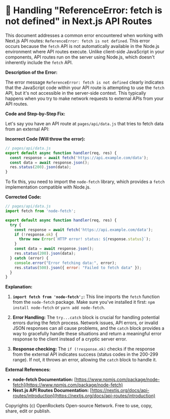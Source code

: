# 🐞 Handling "ReferenceError: fetch is not defined" in Next.js API Routes


This document addresses a common error encountered when working with Next.js API routes:  `ReferenceError: fetch is not defined`.  This error occurs because the `fetch` API is not automatically available in the Node.js environment where API routes execute.  Unlike client-side JavaScript in your components, API routes run on the server using Node.js, which doesn't inherently include the `fetch` API.

**Description of the Error:**

The error message `ReferenceError: fetch is not defined` clearly indicates that the JavaScript code within your API route is attempting to use the `fetch` API, but it's not accessible in the server-side context. This typically happens when you try to make network requests to external APIs from your API routes.

**Code and Step-by-Step Fix:**

Let's say you have an API route at `pages/api/data.js` that tries to fetch data from an external API:

**Incorrect Code (Will throw the error):**

```javascript
// pages/api/data.js
export default async function handler(req, res) {
  const response = await fetch('https://api.example.com/data');
  const data = await response.json();
  res.status(200).json(data);
}
```

To fix this, you need to import the `node-fetch` library, which provides a `fetch` implementation compatible with Node.js.

**Corrected Code:**

```javascript
// pages/api/data.js
import fetch from 'node-fetch';

export default async function handler(req, res) {
  try {
    const response = await fetch('https://api.example.com/data');
    if (!response.ok) {
      throw new Error(`HTTP error! status: ${response.status}`);
    }
    const data = await response.json();
    res.status(200).json(data);
  } catch (error) {
    console.error("Error fetching data:", error);
    res.status(500).json({ error: "Failed to fetch data" });
  }
}
```

**Explanation:**

1. **`import fetch from 'node-fetch';`:** This line imports the `fetch` function from the `node-fetch` package.  Make sure you've installed it first: `npm install node-fetch` or `yarn add node-fetch`.

2. **Error Handling:** The `try...catch` block is crucial for handling potential errors during the fetch process.  Network issues, API errors, or invalid JSON responses can all cause problems, and the `catch` block provides a way to gracefully handle these situations and return a meaningful error response to the client instead of a cryptic server error.

3. **Response checking:**  The `if (!response.ok)` checks if the response from the external API indicates success (status codes in the 200-299 range). If not, it throws an error, allowing the `catch` block to handle it.

**External References:**

* **node-fetch Documentation:** [https://www.npmjs.com/package/node-fetch](https://www.npmjs.com/package/node-fetch)
* **Next.js API Routes Documentation:** [https://nextjs.org/docs/api-routes/introduction](https://nextjs.org/docs/api-routes/introduction)


Copyrights (c) OpenRockets Open-source Network. Free to use, copy, share, edit or publish.

